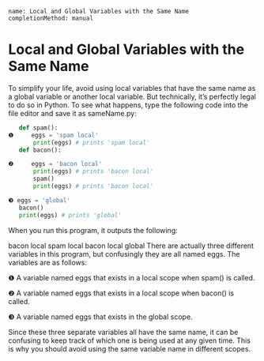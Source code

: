 ```ngMeta
name: Local and Global Variables with the Same Name
completionMethod: manual
```
# Local and Global Variables with the Same Name
To simplify your life, avoid using local variables that have the same name as a global variable or another local variable. But technically, it’s perfectly legal to do so in Python. To see what happens, type the following code into the file editor and save it as sameName.py:

```python
   def spam():
❶     eggs = 'spam local'
       print(eggs) # prints 'spam local'
   def bacon():

❷     eggs = 'bacon local'
       print(eggs) # prints 'bacon local'
       spam()
       print(eggs) # prints 'bacon local'

❸ eggs = 'global'
   bacon()
   print(eggs) # prints 'global'
```
When you run this program, it outputs the following:


bacon local
spam local
bacon local
global
There are actually three different variables in this program, but confusingly they are all named eggs. The variables are as follows:

❶ A variable named eggs that exists in a local scope when spam() is called.

❷ A variable named eggs that exists in a local scope when bacon() is called.

❸ A variable named eggs that exists in the global scope.

Since these three separate variables all have the same name, it can be confusing to keep track of which one is being used at any given time. This is why you should avoid using the same variable name in different scopes.